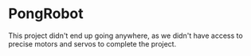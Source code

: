 # PongRobot

This project didn't end up going anywhere, as we didn't have access to precise motors and servos to complete the project.
